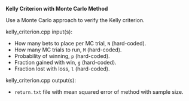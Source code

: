 **Kelly Criterion with Monte Carlo Method**

Use a Monte Carlo approach to verify the Kelly criterion.

kelly_criterion.cpp input(s):
   - How many bets to place per MC trial, `N` (hard-coded).
   - How many MC trials to run, `M` (hard-coded).
   - Probability of winning, `p` (hard-coded).
   - Fraction gained with win, `g` (hard-coded).
   - Fraction lost with loss, `l` (hard-coded).

kelly_criterion.cpp output(s):
   - `return.txt` file with mean squared error of method with sample size.
